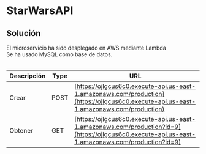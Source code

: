 # StarWarsAPI

## Solución

El microservicio ha sido desplegado en AWS mediante Lambda <br />
Se ha usado MySQL como base de datos.<br /> <br />

| Descripción | Type | URL |
| ------ | ------ | ------ |
| Crear | POST |[https://ojlgcus6c0.execute-api.us-east-1.amazonaws.com/production](https://ojlgcus6c0.execute-api.us-east-1.amazonaws.com/production) |
| Obtener | GET | [https://ojlgcus6c0.execute-api.us-east-1.amazonaws.com/production?id=9](https://ojlgcus6c0.execute-api.us-east-1.amazonaws.com/production?id=9) |
